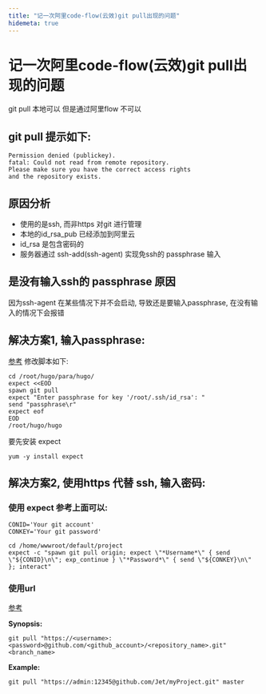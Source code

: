 ```yaml
---
title: "记一次阿里code-flow(云效)git pull出现的问题"
hidemeta: true
---
```

# 记一次阿里code-flow(云效)git pull出现的问题
git pull 本地可以 但是通过阿里flow 不可以
## git pull 提示如下:
```
Permission denied (publickey).
fatal: Could not read from remote repository.
Please make sure you have the correct access rights
and the repository exists.
```
## 原因分析
+ 使用的是ssh, 而非https 对git 进行管理
+ 本地的id_rsa_pub 已经添加到阿里云
+ id_rsa 是包含密码的
+ 服务器通过 ssh-add(ssh-agent) 实现免ssh的 passphrase 输入
## 是没有输入ssh的 passphrase 原因
因为ssh-agent 在某些情况下并不会启动, 导致还是要输入passphrase, 在没有输入的情况下会报错
## 解决方案1, 输入passphrase:
[参考](https://stackoverflow.com/questions/34155308/provide-passphrase-to-git-in-bash-script)
修改脚本如下:
```
cd /root/hugo/para/hugo/
expect <<EOD
spawn git pull 
expect "Enter passphrase for key '/root/.ssh/id_rsa': "
send "passphrase\r"
expect eof
EOD
/root/hugo/hugo
```
要先安装 expect
```
yum -y install expect
```
## 解决方案2, 使用https 代替 ssh, 输入密码:
### 使用 expect 参考上面可以:
```
CONID='Your git account' 
CONKEY='Your git password' 
 
cd /home/wwwroot/default/project
expect -c "spawn git pull origin; expect \"*Username*\" { send \"${CONID}\n\"; exp_continue } \"*Password*\" { send \"${CONKEY}\n\" }; interact"

```
### 使用url
[参考](https://stackoverflow.com/questions/14629107/how-to-input-password-to-git-pull-command)

**Synopsis:**

```
git pull "https://<username>:<password>@github.com/<github_account>/<repository_name>.git" <branch_name>
```

**Example:**

```
git pull "https://admin:12345@github.com/Jet/myProject.git" master
```

